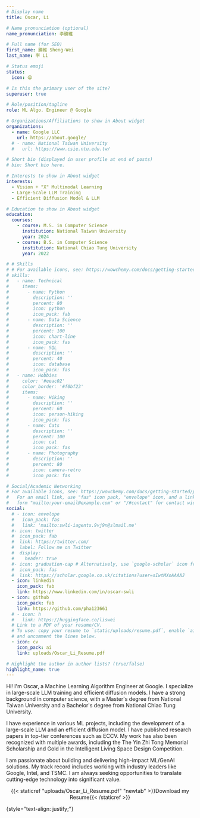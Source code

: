 ```yaml
---
# Display name
title: Oscar, Li

# Name pronunciation (optional)
name_pronunciation: 李勝維

# Full name (for SEO)
first_name: 勝維 Sheng-Wei
last_name: 李 Li

# Status emoji
status:
  icon: 😁

# Is this the primary user of the site?
superuser: true

# Role/position/tagline
role: ML Algo. Engineer @ Google

# Organizations/Affiliations to show in About widget
organizations:
  - name: Google LLC
    url: https://about.google/
  # - name: National Taiwan University
  #   url: https://www.csie.ntu.edu.tw/

# Short bio (displayed in user profile at end of posts)
# bio: Short bio here.

# Interests to show in About widget
interests:
  - Vision + "X" Multimodal Learning
  - Large-Scale LLM Training
  - Efficient Diffusion Model & LLM

# Education to show in About widget
education:
  courses:
    - course: M.S. in Computer Science
      institution: National Taiwan University
      year: 2024
    - course: B.S. in Computer Science
      institution: National Chiao Tung University
      year: 2022

# # Skills
# # For available icons, see: https://wowchemy.com/docs/getting-started/page-builder/#icons
# skills:
#   - name: Technical
#     items:
#       - name: Python
#         description: ''
#         percent: 80
#         icon: python
#         icon_pack: fab
#       - name: Data Science
#         description: ''
#         percent: 100
#         icon: chart-line
#         icon_pack: fas
#       - name: SQL
#         description: ''
#         percent: 40
#         icon: database
#         icon_pack: fas
#   - name: Hobbies
#     color: '#eeac02'
#     color_border: '#f0bf23'
#     items:
#       - name: Hiking
#         description: ''
#         percent: 60
#         icon: person-hiking
#         icon_pack: fas
#       - name: Cats
#         description: ''
#         percent: 100
#         icon: cat
#         icon_pack: fas
#       - name: Photography
#         description: ''
#         percent: 80
#         icon: camera-retro
#         icon_pack: fas

# Social/Academic Networking
# For available icons, see: https://wowchemy.com/docs/getting-started/page-builder/#icons
#   For an email link, use "fas" icon pack, "envelope" icon, and a link in the
#   form "mailto:your-email@example.com" or "/#contact" for contact widget.
social:
  # - icon: envelope
  #   icon_pack: fas
  #   link: 'mailto:swli-iagents.9vj9n@slmail.me'
  #- icon: twitter
  #  icon_pack: fab
  #  link: https://twitter.com/
  #  label: Follow me on Twitter
  #  display:
  #    header: true
  #- icon: graduation-cap # Alternatively, use `google-scholar` icon from `ai` icon pack
  #  icon_pack: fas
  #  link: https://scholar.google.co.uk/citations?user=sIwtMXoAAAAJ
  - icon: linkedin
    icon_pack: fab
    link: https://www.linkedin.com/in/oscar-swli
  - icon: github
    icon_pack: fab
    link: https://github.com/pha123661
  # - icon: h
  #   link: https://huggingface.co/liswei
  # Link to a PDF of your resume/CV.
  # To use: copy your resume to `static/uploads/resume.pdf`, enable `ai` icons in `params.yaml`,
  # and uncomment the lines below.
  - icon: cv
    icon_pack: ai
    link: uploads/Oscar_Li_Resume.pdf

# Highlight the author in author lists? (true/false)
highlight_name: true
---
```


Hi! I'm Oscar, a Machine Learning Algorithm Engineer at Google. I specialize in large-scale LLM training and efficient diffusion models. I have a strong background in computer science, with a Master's degree from National Taiwan University and a Bachelor's degree from National Chiao Tung University.

I have experience in various ML projects, including the development of a large-scale LLM and an efficient diffusion model. I have published research papers in top-tier conferences such as ECCV. My work has also been recognized with multiple awards, including the The Yin Zhi Tong Memorial Scholarship and Gold in the Intelligent Living Space Design Competition.

I am passionate about building and delivering high-impact ML/GenAI solutions. My track record includes working with industry leaders like Google, Intel, and TSMC. I am always seeking opportunities to translate cutting-edge technology into significant value.

<center>
<i class="fa-solid fa-arrow-down" aria-hidden="true" style="color:#1664c0"></i> {{< staticref "uploads/Oscar_Li_Resume.pdf" "newtab" >}}Download my Resume{{< /staticref >}}
</center>

{style="text-align: justify;"}